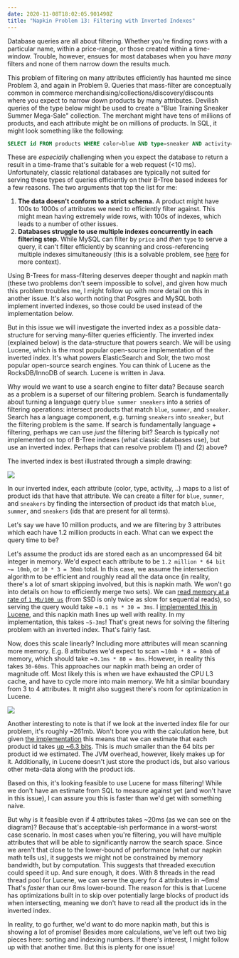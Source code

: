 ```yaml
---
date: 2020-11-08T18:02:05.901490Z
title: "Napkin Problem 13: Filtering with Inverted Indexes"
---
```


Database queries are all about filtering. Whether you're finding rows with a particular name, within a price-range, or those created within a time-window. Trouble, however, ensues for most databases when you have _many_ filters and none of them narrow down the results much.

This problem of filtering on many attributes efficiently has haunted me since Problem 3, and again in Problem 9. Queries that mass-filter are conceptually common in commerce merchandising/collections/discovery/discounts where you expect to narrow down products by many attributes. Devilish queries of the type below might be used to create a "Blue Training Sneaker Summer Mega-Sale" collection. The merchant might have tens of millions of products, and each attribute might be on millions of products. In SQL, it might look something like the following:

```sql
SELECT id FROM products WHERE color=blue AND type=sneaker AND activity=training   AND season=summer AND inventory > 0 AND price <= 200 AND price >= 100 
```

These are _especially_ challenging when you expect the database to return a result in a time-frame that's suitable for a web request (<10 ms). Unfortunately, classic relational databases are typically not suited for serving these types of queries efficiently on their B-Tree based indexes for a few reasons. The two arguments that top the list for me:

1. **The data doesn't conform to a strict schema.** A product might have 100s to    1000s of attributes we need to efficiently filter against. This might mean    having extremely wide rows, with 100s of indexes, which leads to a number of    other issues.
2. **Databases struggle to use multiple indexes concurrently in each filtering    step.** While MySQL can filter by `price` and _then_ `type` to serve a query,    it can't filter efficiently by scanning and cross-referencing multiple indexes    simultaneously (this is a solvable problem, see [here][1] for more context).

Using B-Trees for mass-filtering deserves deeper thought and napkin math (these two problems don't seem impossible to solve), and given how much this problem troubles me, I might follow up with more detail on this in another issue. It's also worth noting that Posgres and MySQL both implement inverted indexes, so those could be used instead of the implementation below.

But in this issue we will investigate the inverted index as a possible data-structure for serving many-filter queries efficiently. The inverted index (explained below) is the data-structure that powers search. We will be using Lucene, which is the most popular open-source implementation of the inverted index. It's what powers ElasticSearch and Solr, the two most popular open-source search engines. You can think of Lucene as the RocksDB/InnoDB of search. Lucene is written in Java.

Why would we want to use a search engine to filter data? Because search as a problem is a superset of our filtering problem. Search is fundamentally about turning a language query `blue summer sneakers` into a series of filtering operations: intersect products that match `blue`, `summer`, and `sneaker`. Search has a language component, e.g. turning `sneakers` into `sneaker`, but the filtering problem is the same. If search is fundamentally language + filtering, perhaps we can use _just_ the filtering bit? Search is typically _not_ implemented on top of B-Tree indexes (what classic databases use), but use an inverted index. Perhaps that can resolve problem (1) and (2) above?

The inverted index is best illustrated through a simple drawing:

 ![](/static/images/14930fea-d1c1-4b03-b975-0b58431ce592.png) 
 
In our inverted index, each attribute (color, type, activity, ..) maps to a list of product ids that have that attribute. We can create a filter for `blue`, `summer`, and `sneakers` by finding the intersection of product ids that match `blue`, `summer`, and `sneakers` (ids that are present for all terms).

Let's say we have 10 million products, and we are filtering by 3 attributes which each have 1.2 million products in each. What can we expect the query time to be?

Let's assume the product ids are stored each as an uncompressed 64 bit integer in memory. We'd expect each attribute to be `1.2 million * 64 bit ~= 10mb`, or `10 * 3 = 30mb` total. In this case, we assume the intersection algorithm to be efficient and roughly read all the data once (in reality, there's a lot of smart skipping involved, but this is napkin math. We won't go into details on how to efficiently merge two sets). We can [read memory at a rate of `1 Mb/100 us`][4] (from SSD is only twice as slow for sequential reads), so serving the query would take ~`0.1 ms * 30 = 3ms`. I [implemented this in Lucene][2], and this napkin math lines up well with reality. In my implementation, this takes `~5-3ms`! That's great news for solving the filtering problem with an inverted index. That's fairly fast.

Now, does this scale linearly? Including more attributes will mean scanning more memory. E.g. 8 attributes we'd expect to scan ~`10mb * 8 = 80mb` of memory, which should take ~`0.1ms * 80 = 8ms`. However, in reality this takes `30-60ms`. This approaches our napkin math being an order of magnitude off. Most likely this is when we have exhausted the CPU L3 cache, and have to cycle more into main memory. We hit a similar boundary from 3 to 4 attributes. It might also suggest there's room for optimization in Lucene.

 ![](/static/images/1b9cb6e5-ca15-4a51-9acb-ea83d1facbba.png) 

Another interesting to note is that if we look at the inverted index file for our problem, it's roughly ~261mb.  Won't bore you with the calculation here, but given [the implementation][2] this means that we can estimate that each product id takes [up ~6.3 bits][4]. This is _much_ smaller than the 64 bits per product id we estimated. The JVM overhead, however, likely makes up for it. Additionally, in Lucene doesn't just store the product ids, but also various other meta-data along with the product ids. 

Based on this, it's looking feasible to use Lucene for mass filtering! While we don't have an estimate from SQL to measure against yet (and won't have in this issue), I can assure you this is faster than we'd get with something naive.

But why is it feasible even if 4 attributes takes ~20ms (as we can see on the diagram)? Because that's acceptable-ish performance in a worst-worst case scenario. In most cases when you're filtering, you will have multiple attributes that will be able to significantly narrow the search space. Since we aren't that close to the lower-bound of performance (what our napkin math tells us), it suggests we might not be constrained by memory bandwidth, but by computation. This suggests that threaded execution could speed it up. And sure enough, it does. With 8 threads in the read thread pool for Lucene, we can serve the query for 4 attributes in ~6ms! That's _faster_ than our 8ms lower-bound. The reason for this is that Lucene has optimizations built in to skip over potentially large blocks of product ids when intersecting, meaning we don't have to read all the product ids in the inverted index.

In reality, to go further, we'd want to do more napkin math, but this is showing a lot of promise! Besides more calculations, we've left out two big pieces here: sorting and indexing numbers. If there's interest, I might follow up with that another time. But this is plenty for one issue!   

[1]: https://github.com/cockroachdb/cockroach/issues/23520
[2]: https://gist.github.com/sirupsen/0c1d388d94d9de611c54df866e6d1708
[3]: https://github.com/sirupsen/napkin-math#numbers 
[4]: https://www.wolframalpha.com/input/?i=261mb+%2F+%28257+*+39098+%2B+65+*+153759+%2B+257+*+1209758%29